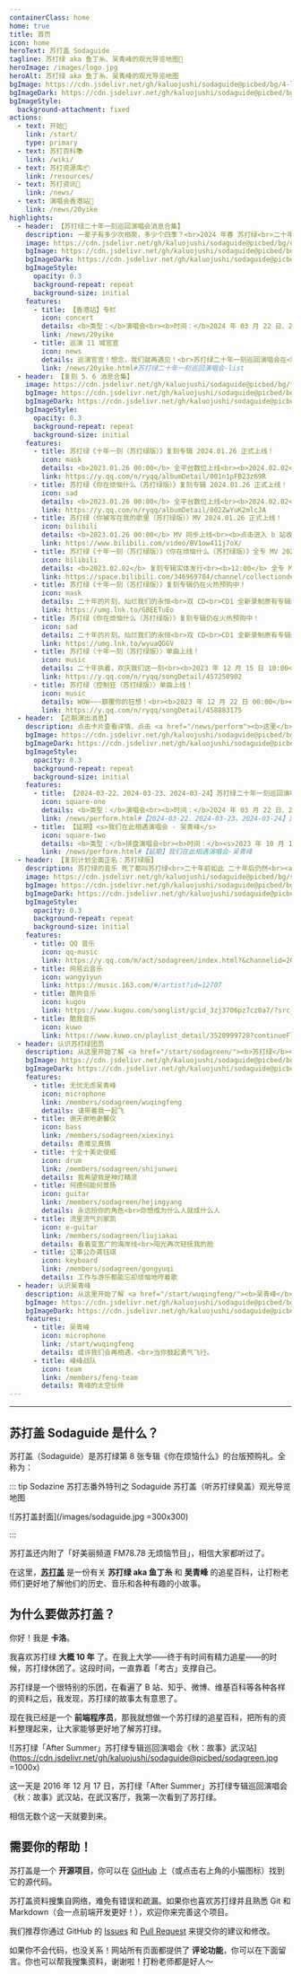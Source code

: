 ```yaml
---
containerClass: home
home: true
title: 首页
icon: home
heroText: 苏打盖 Sodaguide
tagline: 苏打绿 aka 鱼丁糸、吴青峰的观光导览地图🧭
heroImage: /images/logo.jpg
heroAlt: 苏打绿 aka 鱼丁糸、吴青峰的观光导览地图
bgImage: https://cdn.jsdelivr.net/gh/kaluojushi/sodaguide@picbed/bg/4-light.svg
bgImageDark: https://cdn.jsdelivr.net/gh/kaluojushi/sodaguide@picbed/bg/4-dark.svg
bgImageStyle:
  background-attachment: fixed
actions:
  - text: 开始🎸
    link: /start/
    type: primary
  - text: 苏打百科📚
    link: /wiki/
  - text: 苏打资源库📦
    link: /resources/
  - text: 苏打资讯📰
    link: /news/
  - text: 演唱会香港站🎤
    link: /news/20yike
highlights:
  - header: 【苏打绿二十年一刻巡回演唱会消息合集】
    description: 一辈子有多少次相聚，多少个四季？<br>2024 年春 苏打绿<br>二十年一刻 巡回演唱会<br><a href="https://weibo.com/u/7889590866" target="_blank"><b>微博</b></a>、<a href="https://www.facebook.com/20thSG.Tour" target="_blank"><b>Facebook</b></a>、<a href="https://www.instagram.com/sodagreen.20th/" target="_blank"><b>Instagram</b></a>、<a href="https://www.xiaohongshu.com/user/profile/5ff1b5b1000000000100511c" target="_blank"><b>小红书</b></a>
    image: https://cdn.jsdelivr.net/gh/kaluojushi/sodaguide@picbed/bg/ershinianyike.jpg
    bgImage: https://cdn.jsdelivr.net/gh/kaluojushi/sodaguide@picbed/bg/ershinianyike.jpg
    bgImageDark: https://cdn.jsdelivr.net/gh/kaluojushi/sodaguide@picbed/bg/ershinianyike.jpg
    bgImageStyle:
      opacity: 0.3
      background-repeat: repeat
      background-size: initial
    features:
      - title: 【香港站】专栏
        icon: concert
        details: <b>类型：</b>演唱会<br><b>时间：</b>2024 年 03 月 22 日、2024 年 03 月 23 日、2024 年 03 月 24 日<br><b>地点：</b>香港红磡体育馆<br><b>演出信息：</b>03 月 22 日、03 月 23 日、03 月 24 日每晚 20:15 开始<br><b>开票时间：</b>2024 年 01 月 23 日 10:00；2024 年 01 月 30 日加开视线受阻区<br><b>票价：</b>HKD$980/$680/$380（合￥895.92/￥621.66/￥347.40，汇率请以实际支付时为准），纸质票无实名，三日普通票、视线受阻票均已售罄<br><b>购票平台：</b>城市售票网 URBTIX
        link: /news/20yike
      - title: 巡演 11 城官宣
        icon: news
        details: 巡演官宣！想念，我们就再遇见！<br>苏打绿二十年一刻巡回演唱会在<br><b>广州、郑州、厦门、深圳</b><br><b>重庆、南京、武汉、杭州</b><br><b>成都、北京、上海</b><br>即将登场！
        link: /news/20yike.html#苏打绿二十年一刻巡回演唱会-list
  - header: 【复刻 5、6 消息合集】
    image: https://cdn.jsdelivr.net/gh/kaluojushi/sodaguide@picbed/bg/fuke56.jpg
    bgImage: https://cdn.jsdelivr.net/gh/kaluojushi/sodaguide@picbed/bg/fuke56.jpg
    bgImageDark: https://cdn.jsdelivr.net/gh/kaluojushi/sodaguide@picbed/bg/fuke56.jpg
    bgImageStyle:
      opacity: 0.3
      background-repeat: repeat
      background-size: initial
    features:
      - title: 苏打绿《十年一刻（苏打绿版）》复刻专辑 2024.01.26 正式上线！
        icon: mask
        details: <b>2023.01.26 00:00</b> 全平台数位上线<br><b>2024.02.02</b> 实体正式发行<br><b>点击进入 QQ 音乐收听链接</b>
        link: https://y.qq.com/n/ryqq/albumDetail/001n1pFB23z69R
      - title: 苏打绿《你在烦恼什么（苏打绿版）》复刻专辑 2024.01.26 正式上线！
        icon: sad
        details: <b>2023.01.26 00:00</b> 全平台数位上线<br><b>2024.02.02</b> 实体正式发行<br><b>点击进入 QQ 音乐收听链接</b>
        link: https://y.qq.com/n/ryqq/albumDetail/002ZwYuK2mlcJA
      - title: 苏打绿〈你被写在我的歌里（苏打绿版）〉MV 2024.01.26 正式上线！
        icon: bilibili
        details: <b>2023.01.26 00:00</b> MV 同步上线<br><b>点击进入 b 站收看链接</b>
        link: https://www.bilibili.com/video/BV1ow411j7oX/
      - title: 苏打绿《十年一刻（苏打绿版）》《你在烦恼什么（苏打绿版）》全专 MV 2024.02.02 正式上线！
        icon: bilibili
        details: <b>2023.02.02</b> 复刻专辑实体发行<br><b>12:00</b> 全专 MV 同步上线<br><b>点击进入 b 站收看链接</b>
        link: https://space.bilibili.com/346969784/channel/collectiondetail?sid=2006671
      - title: 苏打绿《十年一刻（苏打绿版）》复刻专辑仍在火热预购中！
        icon: mask
        details: 二十年的片刻，灿烂我们的永恒<br>双 CD<br>CD1 全新录制原有专辑经典曲目<br>CD2 梦幻重制 In Summer 下半场精选曲目<br>预购超值赠品：20 周年苏打志 Vol. 1<br><b>即日起</b> 仍在预购<br><b>2024.02.02</b> 正式发行<br><b>点击进入苏打绿官方预购链接</b>
        link: https://umg.lnk.to/GBEETuEo
      - title: 苏打绿《你在烦恼什么（苏打绿版）》复刻专辑仍在火热预购中！
        icon: sad
        details: 二十年的片刻，灿烂我们的永恒<br>双 CD<br>CD1 全新录制原有专辑经典曲目<br>CD2 惊喜重制演唱会经典曲目<br>预购超值赠品：20 周年苏打志 Vol. 2<br><b>即日起</b> 仍在预购<br><b>2024.02.02</b> 正式发行<br><b>点击进入苏打绿官方预购链接</b>
        link: https://umg.lnk.to/wyuaQGGV
      - title: 苏打绿〈十年一刻（苏打绿版）〉单曲上线！
        icon: music
        details: 二十年执着，欢庆我们这一刻<br><b>2023 年 12 月 15 日 10:00</b><br>单曲、MV 同步上线<br><b>点击进入 QQ 音乐收听链接</b>
        link: https://y.qq.com/n/ryqq/songDetail/457250902
      - title: 苏打绿〈控制狂（苏打绿版）〉单曲上线！
        icon: music
        details: WOW~~~巔覆你的狂想！<br><b>2023 年 12 月 22 日 00:00</b><br>MV、单曲，同步上线一起狂！<br><b>点击进入 QQ 音乐收听链接</b>
        link: https://y.qq.com/n/ryqq/songDetail/458883175
  - header: 【近期演出消息】
    description: 点击卡片查看详情，点击 <a href="/news/perform"><b>这里</b></a> 查看更多
    bgImage: https://cdn.jsdelivr.net/gh/kaluojushi/sodaguide@picbed/bg/perform2023.jpg
    bgImageDark: https://cdn.jsdelivr.net/gh/kaluojushi/sodaguide@picbed/bg/perform2023.jpg
    bgImageStyle:
      opacity: 0.3
      background-repeat: repeat
      background-size: initial
    features:
      - title: 【2024-03-22、2024-03-23、2024-03-24】苏打绿二十年一刻巡回演唱会香港站 - 苏打绿
        icon: square-one
        details: <b>类型：</b>演唱会<br><b>时间：</b>2024 年 03 月 22 日、2024 年 03 月 23 日、2024 年 03 月 24 日<br><b>地点：</b>香港红磡体育馆<br><b>演出信息：</b>03 月 22 日、03 月 23 日、03 月 24 日每晚 20:15 开始<br><b>开票时间：</b>2024 年 01 月 23 日 10:00；2024 年 01 月 30 日加开视线受阻区<br><b>票价：</b>HKD$980/$680/$380（合￥895.92/￥621.66/￥347.40，汇率请以实际支付时为准），纸质票无实名，三日普通票、视线受阻票均已售罄<br><b>购票平台：</b>城市售票网 URBTIX
        link: /news/perform.html#【2024-03-22、2024-03-23、2024-03-24】苏打绿二十年一刻巡回演唱会香港站-苏打绿
      - title: 【延期】<s>我们在此相遇演唱会 - 吴青峰</s>
        icon: square-two
        details: <b>类型：</b>拼盘演唱会<br><b>时间：</b><s>2023 年 10 月 15 日</s> 已延期<br><b>地点：</b><s>河南省体育场馆中心</s><br><b>演出信息：</b><s>20:00-22:00（8 人总时间）</s><br><b>开票时间：</b><s>已开票</s><br><b>票价：</b><s>288-1288，电子票可退（有团票）</s><br><b>购票平台：</b><s>大麦、猫眼、演出FAN</s>
        link: /news/perform.html#【延期】我们在此相遇演唱会-吴青峰
  - header: 【复刻计划全面正名：苏打绿版】
    description: 苏打绿的音乐 死了都叫苏打绿<br>二十年前如此 二十年后仍然<br><a href="/start/sodagreen/oaeen.html#复刻计划"><b>什么是复刻计划？</b></a>
    image: https://cdn.jsdelivr.net/gh/kaluojushi/sodaguide@picbed/bg/sodaversion.jpg
    bgImage: https://cdn.jsdelivr.net/gh/kaluojushi/sodaguide@picbed/bg/sodaversion.jpg
    bgImageDark: https://cdn.jsdelivr.net/gh/kaluojushi/sodaguide@picbed/bg/sodaversion.jpg
    bgImageStyle:
      opacity: 0.3
      background-repeat: repeat
      background-size: initial
    features:
      - title: QQ 音乐
        icon: qq-music
        link: https://y.qq.com/m/act/sodagreen/index.html?&channelid=200501158&ADTAG=hz_wb_neirong72keep_cid=1
      - title: 网易云音乐
        icon: wangyiyun
        link: https://music.163.com/#/artist?id=12707
      - title: 酷狗音乐
        icon: kugou
        link: https://www.kugou.com/songlist/gcid_3zj3706pz7cz0a7/?src_cid=3zj3706pz7cz0a7&chl=link&kgsscty1=link
      - title: 酷我音乐
        icon: kuwo
        link: https://www.kuwo.cn/playlist_detail/3520999728?continueFlag=71a4366dbfa42f32ca48461ec1db7a1d
  - header: 认识苏打绿团员
    description: 从这里开始了解 <a href="/start/sodagreen/"><b>苏打绿</b></a> 团员
    bgImage: https://cdn.jsdelivr.net/gh/kaluojushi/sodaguide@picbed/bg/3-light.svg
    bgImageDark: https://cdn.jsdelivr.net/gh/kaluojushi/sodaguide@picbed/bg/3-dark.svg
    features:
      - title: 无忧无虑吴青峰
        icon: microphone
        link: /members/sodagreen/wuqingfeng
        details: 请带着我一起飞
      - title: 谢天谢地谢馨仪
        icon: bass
        link: /members/sodagreen/xiexinyi
        details: 患难见真情
      - title: 十全十美史俊威
        icon: drum
        link: /members/sodagreen/shijunwei
        details: 我希望我是神灯精灵
      - title: 何德何能何景扬
        icon: guitar
        link: /members/sodagreen/hejingyang
        details: 永远扮你的角色<br>你想成为什么人就成什么人
      - title: 流里流气刘家凯
        icon: e-guitar
        link: /members/sodagreen/liujiakai
        details: 看着变宽广的海岸线<br>阳光再次轻抚我的脸
      - title: 公事公办龚钰祺
        icon: keyboard
        link: /members/sodagreen/gongyuqi
        details: 工作与游乐都能忘却烦恼地哼着歌
  - header: 认识吴青峰
    description: 从这里开始了解 <a href="/start/wuqingfeng/"><b>吴青峰</b></a>
    bgImage: https://cdn.jsdelivr.net/gh/kaluojushi/sodaguide@picbed/bg/6-light.svg
    bgImageDark: https://cdn.jsdelivr.net/gh/kaluojushi/sodaguide@picbed/bg/6-dark.svg
    features:
      - title: 吴青峰
        icon: microphone
        link: /start/wuqingfeng
        details: 或许我们会再相遇，<br>当你鼓起勇气飞行。
      - title: 峰峰战队
        icon: team
        link: /members/feng-team
        details: 青峰的太空伙伴
---
```


---

## 苏打盖 Sodaguide 是什么？

苏打盖（Sodaguide）是苏打绿第 8 张专辑《你在烦恼什么》的台版预购礼。全称为：

::: tip Sodazine 苏打志番外特刊之 Sodaguide 苏打盖（听苏打绿臭盖）观光导览地图

![苏打盖封面](/images/sodaguide.jpg =300x300)

:::

苏打盖还内附了「好美丽频道 FM78.78 无烦恼节目」，相信大家都听过了。

在这里，[**苏打盖**](/) 是一份有关 **苏打绿 aka 鱼丁糸** 和 **吴青峰** 的追星百科，让打粉老师们更好地了解他们的历史、音乐和各种有趣的小故事。

## 为什么要做苏打盖？

你好！我是 **卡洛**。

我喜欢苏打绿 **大概 10 年** 了。在我上大学——终于有时间有精力追星——的时候，苏打绿休团了。这段时间，一直靠着「考古」支撑自己。

苏打绿是一个很特别的乐团，在看遍了 B 站、知乎、微博、维基百科等各种各样的资料之后，我发现，苏打绿的故事太有意思了。

现在我已经是一个 **前端程序员**，那我就想做一个苏打绿的追星百科，把所有的资料整理起来，让大家能够更好地了解苏打绿。

![苏打绿「After Summer」苏打绿专辑巡回演唱会《秋：故事》武汉站](https://cdn.jsdelivr.net/gh/kaluojushi/sodaguide@picbed/sodagreen.jpg =1000x)

这一天是 2016 年 12 月 17 日，苏打绿「After Summer」苏打绿专辑巡回演唱会《秋：故事》武汉站，在武汉客厅，我第一次看到了苏打绿。

相信无数个这一天就要到来。

## 需要你的帮助！

苏打盖是一个 **开源项目**，你可以在 [GitHub](https://github.com/kaluojushi/sodaguide) 上（或点击右上角的小猫图标）找到它的源代码。

苏打盖资料搜集自网络，难免有错误和疏漏。如果你也喜欢苏打绿并且熟悉 Git 和 Markdown（会一点前端开发更好！），欢迎你来完善这个项目。

我们推荐你通过 GitHub 的 [Issues](https://github.com/kaluojushi/sodaguide/issues) 和 [Pull Request](https://github.com/kaluojushi/sodaguide/pulls) 来提交你的建议和修改。

如果你不会代码，也没关系！网站所有页面都提供了 **评论功能**，你可以在下面留言。你也可以帮我搜集资料，谢谢啦！打粉老师都是好人～
